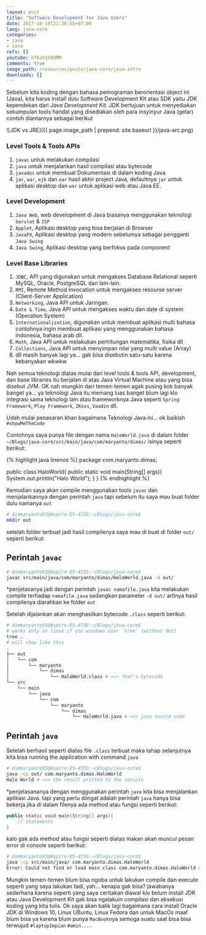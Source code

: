 ```yaml
---
layout: post
title: "Software Development for Java Users"
date: 2017-10-18T21:36:55+07:00
lang: java-core
categories:
- java
- core
refs: []
youtube: hTKaYzh8OMM
comments: true
image_path: /resources/posts/java-core/java-intro
downloads: []
---
```

Sebelum kita koding dengan bahasa pemograman berorientasi object ini (Java), kita harus install dulu Software Development Kit atau SDK yaitu JDK kependekan dari _Java Development Kit_. JDK bertujuan untuk menyediakan sekumpulan tools handal yang disediakan oleh para insyinyur Java (gelar) contoh diantarnya sebagai berikut

![JDK vs JRE]({{ page.image_path | prepend: site.baseurl }}/java-arc.png)

### Level Tools & Tools APIs
1. `javac` untuk melakukan compilasi
2. `java` untuk menjalankan hasil compilasi atau bytecode
3. `javadoc` untuk membuat Dokumentasi di dalam koding Java
4. `jar`, `war`, `ejb` dan `ear` hasil akhir project Java, defaultnya `jar` untuk aplikasi desktop dan `war` untuk aplikasi web atau Java EE.

### Level Development

1. `Java Web`, web development di Java biasanya menggunakan teknologi `Servlet` & `JSP`
2. `Applet`, Aplikasi desktop yang bisa berjalan di Browser
3. `JavaFX`, Aplikasi desktop yang modern sebelumya sebagai pengganti `Java Swing`
4. `Java Swing`, Aplikasi desktop yang berfokus pada component

### Level Base Libraries

1. `JDBC`, API yang digunakan untuk mengakses Database Relational seperti MySQL, Oracle, PostgreSQL dan lain-lain.
2. `RMI`, Remote Method Invocation untuk mengakses resourse server (Client-Server Application)
3. `Networking`, Java API untuk Jaringan.
4. `Date & Time`, Java API untuk mengakses waktu dan date di system (Operation System)
5. `Internationalization`, digunakan untuk membuat aplikasi multi bahasa contohnya ingin membuat aplikasi yang menggunakan bahasa indonesia, bahasa arab dll.
6. `Math`, Java API untuk melakukan perhitungan matematika, fisika dll
7. `Collections`, Java API untuk menyimpan nilai yang multi value (Array)
8. dll masih banyak lagi ya... gak bisa disebutin satu-satu karena kebanyakan wkwkw

Nah semua teknologi diatas mulai dari level tools & tools API, development, dan base libraries itu berjalan di atas Java Virtual Machine atau yang bisa disebut JVM. OK nah mungkin dari temen-temen agak pusing kok banyak banget ya... ya teknologi Java itu memang luas banget blum lagi klo integrasi sama teknologi lain atau frameworknya Java seperti `Spring Framework`, `Play Framework`, `ZKoss`, `Vaadin` dll.

Udah mulai penasaran khan bagaimana Teknologi Java ini... ok baiklah `#showMeTheCode`

Contohnya saya punya file dengan nama `HaloWorld.java` di dalam folder `~/Blogs/java-core/src/main/java/com/maryanto/dimas/` isinya seperti berikut:

{% highlight java linenos %}
package com.maryanto.dimas;

public class HaloWorld{
    public static void main(String[] args){
        System.out.println("Halo World");
    }
}
{% endhighlight %}

Kemudian saya akan compile menggunakan tools `javac` dan menjalankannya dengan perintah `java` tapi sebelum itu saya mau buat folder dulu namanya `out`

```sh
# dimmaryanto93@Aspire-E5-473G:~/Blogs/java-core$
mkdir out
```

setelah folder terbuat jadi hasil compilenya saya mau di buat di folder `out/` seperti berikut:

## Perintah `javac`

```sh
# dimmaryanto93@Aspire-E5-473G:~/Blogs/java-core$
javac src/main/java/com/maryanto/dimas/HaloWorld.java -d out/
```

*penjelasanya jadi dengan perintah `javac namafile.java` kita melakukan compile terhadap `namafile.java` sedangkan parameter `-d out/` artinya hasil compilenya diarahkan ke folder `out`

Setelah dijalankan akan menghasilkan bytecode `.class` seperti berikut:

```sh
# dimmaryanto93@Aspire-E5-473G:~/Blogs/java-core$
# works only on linux if you windows user `tree` (without dot)
tree .
# will show like this
.
├── out
│   └── com
│       └── maryanto
│           └── dimas
│               └── HaloWorld.class # <<< that's bytecode
└── src
    └── main
        └── java
            └── com
                └── maryanto
                    └── dimas
                        └── HaloWorld.java # <<< java source code
```

## Perintah `java`

Setelah berhasil seperti diatas file `.class` terbuat maka tahap selanjutnya kita bisa running the application with command `java`

```sh
# dimmaryanto93@Aspire-E5-473G:~/Blogs/java-core$
java -cp out/ com.maryanto.dimas.HaloWorld
Halo World # <<< the result printed to the console
```

*penjelasananya dengan menggunakan perintah `java` kita bisa menjalankan aplikasi Java. tapi yang perlu diingat adalah perintah `java` hanya bisa bekerja jika di dalam filenya ada method atau fungsi seperti berikut:

```java
public static void main(String[] args){
    // statements
}
```
kalo gak ada method atau fungsi seperti diatas makan akan muncul pesan error di console seperti berikut:

```bash
# dimmaryanto93@Aspire-E5-473G:~/Blogs/java-core$
java -cp src/main/java/ com.maryanto.dimas.HaloWorld
Error: Could not find or load main class com.maryanto.dimas.HaloWorld #<<< error logs
```

Mungkin temen-temen blum bisa ngoba untuk lakukan compile dan execute seperti yang saya lakukan tadi, yah... kenapa gak bisa? jawabanya sederhana karena seperti yang saya ceritakan diawal klo belum install JDK atau Java Development Kit gak bisa ngalakuin compilasi dan eksekusi koding yang kita tulis. Ok saya akan balik lagi bagaimana cara install Oracle JDK di Windows 10, Linux UBuntu, Linux Fedora dan untuk MacOs maaf blum bisa ya karena blum punya `MacBook`nya semoga suatu saat bisa bisa terwujud `#laptopImpian` `#amin....`
